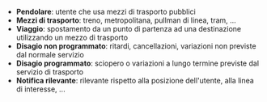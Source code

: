 * **Pendolare**: utente che usa mezzi di trasporto pubblici
* **Mezzi di trasporto**: treno, metropolitana, pullman di linea, tram, ...
* **Viaggio**: spostamento da un punto di partenza ad una destinazione utilizzando un mezzo di trasporto
* **Disagio non programmato**: ritardi, cancellazioni, variazioni non previste dal normale servizio 
* **Disagio programmato**: sciopero o variazioni a lungo termine previste dal servizio di trasporto
* **Notifica rilevante**: rilevante rispetto alla posizione dell'utente, alla linea di interesse, ...